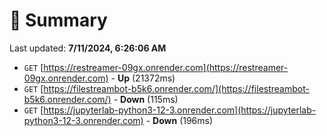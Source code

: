 # 📖 Summary
Last updated: **7/11/2024, 6:26:06 AM**

- `GET` [https://restreamer-09gx.onrender.com](https://restreamer-09gx.onrender.com) - **Up** (21372ms)
- `GET` [https://filestreambot-b5k6.onrender.com/](https://filestreambot-b5k6.onrender.com/) - **Down** (115ms)
- `GET` [https://jupyterlab-python3-12-3.onrender.com](https://jupyterlab-python3-12-3.onrender.com) - **Down** (196ms)
